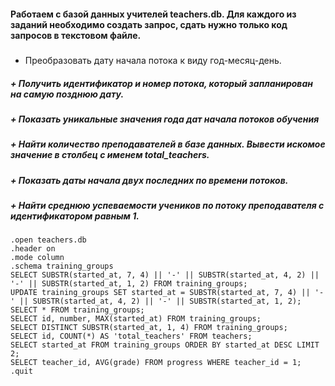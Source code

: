#### Работаем с базой данных учителей teachers.db. Для каждого из заданий необходимо создать запрос, сдать нужно только код запросов в текстовом файле.

#####
 + Преобразовать дату начала потока к виду год-месяц-день.
##### + Получить идентификатор и номер потока, который запланирован на самую позднюю дату.
##### + Показать уникальные значения года дат начала потоков обучения
##### + Найти количество преподавателей в базе данных. Вывести искомое значение в столбец с именем total_teachers.
##### + Показать даты начала двух последних по времени потоков.
##### + Найти среднюю успеваемости учеников по потоку преподавателя с идентификатором равным 1.

```
.open teachers.db
.header on
.mode column
.schema training_groups
SELECT SUBSTR(started_at, 7, 4) || '-' || SUBSTR(started_at, 4, 2) || '-' || SUBSTR(started_at, 1, 2) FROM training_groups;
UPDATE training_groups SET started_at = SUBSTR(started_at, 7, 4) || '-' || SUBSTR(started_at, 4, 2) || '-' || SUBSTR(started_at, 1, 2);
SELECT * FROM training_groups;
SELECT id, number, MAX(started_at) FROM training_groups; 
SELECT DISTINCT SUBSTR(started_at, 1, 4) FROM training_groups; 
SELECT id, COUNT(*) AS 'total_teachers' FROM teachers;
SELECT started_at FROM training_groups ORDER BY started_at DESC LIMIT 2;
SELECT teacher_id, AVG(grade) FROM progress WHERE teacher_id = 1;
.quit
```
